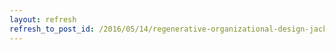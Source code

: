 ```yaml
---
layout: refresh
refresh_to_post_id: /2016/05/14/regenerative-organizational-design-jacki-saorsail
---
```

